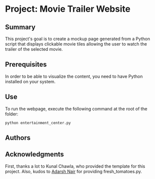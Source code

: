 # Project: Movie Trailer Website

## Summary
This project's goal is to create a mockup page generated from a Python script that displays clickable movie tiles allowing the user to watch the trailer of the selected movie.

## Prerequisites
In order to be able to visualize the content, you need to have Python installed on your system.

## Use
To run the webpage, execute the following command at the root of the folder:
```
python entertainment_center.py
```

## Authors

## Acknowledgments
First, thanks a lot to Kunal Chawla, who provided the template for this project.
Also, kudos to [Adarsh Nair](https://github.com/adarsh0806) for providing fresh_tomatoes.py.

